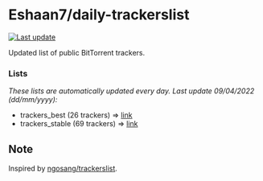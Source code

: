 
# Eshaan7/daily-trackerslist 

[![Last update](https://img.shields.io/badge/Last%20update-09/04/2022-blue.svg)](#)

Updated list of public BitTorrent trackers.

### Lists
*These lists are automatically updated every day. Last update 09/04/2022 (_dd/mm/yyyy_):*

* trackers_best (26 trackers) => [link](https://raw.githubusercontent.com/eshaan7/daily-trackerslist/master/trackers_best.txt)
* trackers_stable (69 trackers) => [link](https://raw.githubusercontent.com/eshaan7/daily-trackerslist/master/trackers_stable.txt)

## Note

Inspired by [ngosang/trackerslist](https://github.com/ngosang/trackerslist).
